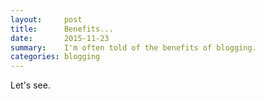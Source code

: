 ```yaml
---
layout:     post
title:      Benefits... 
date:       2015-11-23
summary:    I'm often told of the benefits of blogging.
categories: blogging
---
```

Let's see.

